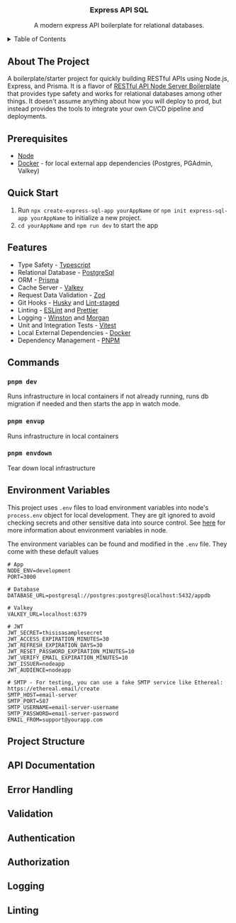 <a id="readme-top"></a>

<!-- PROJECT LOGO -->
<div align="center">
   <h3 align="center">Express API SQL</h3>

  <p align="center">
   A modern express API boilerplate for relational databases.
  </p>
</div>

<!-- TABLE OF CONTENTS -->
<details>
   <summary>Table of Contents</summary>
   <ol>
      <li><a href="#about-the-project">About The Project</a></li>
      <li><a href="#prerequisites">Prerequisites</a></li>
      <li>
         <a href="#quick-start">Quick Start</a>
         <ul>
            <li><a href="#pnpm">PNPM</a></li>
            <li><a href="#npm">NPM</a></li>
         </ul>
      </li>
      <li><a href="#features">Features</a></li>
      <li><a href="#commands">Commands</a></li>
      <li><a href="#environment-variables">Environment Variables</a></li>
      <li><a href="#project-structure">Project Structure</a></li>
      <li><a href="#api-documentation">API Documentation</a></li>
      <li><a href="#error-handling">Error Handling</a></li>
      <li><a href="#validation">Validation</a></li>
      <li><a href="#authentication">Authentication</a></li>
      <li><a href="#authorization">Authorization</a></li>
      <li><a href="#logging">Logging</a></li>
      <li><a href="#linting">Linting</a></li>
      <li><a href="#acknowledgments">Acknowledgments</a></li>
   </ol>
</details>

<!-- ABOUT THE PROJECT -->

## About The Project

A boilerplate/starter project for quickly building RESTful APIs using Node.js, Express, and Prisma. It is a flavor of [RESTful API Node Server Boilerplate](https://github.com/hagopj13/node-express-boilerplate) that provides type safety and works for relational databases among other things. It doesn't assume anything about how you will deploy to prod, but instead provides the tools to integrate your own CI/CD pipeline and deployments.

## Prerequisites

- [Node](https://nodejs.org/en/download)
- [Docker](https://www.docker.com/) - for local external app dependencies (Postgres, PGAdmin, Valkey)

## Quick Start

1. Run `npx create-express-sql-app yourAppName` or `npm init express-sql-app yourAppName` to initialize a new project.
2. `cd yourAppName` and `npm run dev` to start the app

## Features

- Type Safety - [Typescript](https://www.typescriptlang.org/)
- Relational Database - [PostgreSql](https://www.postgresql.org/)
- ORM - [Prisma](https://www.prisma.io/)
- Cache Server - [Valkey](https://valkey.io/)
- Request Data Validation - [Zod](https://zod.dev/)
- Git Hooks - [Husky](https://typicode.github.io/husky/) and [Lint-staged](https://github.com/lint-staged/lint-staged)
- Linting - [ESLint](https://eslint.org/) and [Prettier](https://prettier.io/)
- Logging - [Winston](https://github.com/winstonjs/winston) and [Morgan](https://github.com/expressjs/morgan)
- Unit and Integration Tests - [Vitest](https://vitest.dev/)
- Local External Dependencies - [Docker](https://www.docker.com/)
- Dependency Management - [PNPM](https://pnpm.io/)

## Commands

### `pnpm dev`

Runs infrastructure in local containers if not already running, runs db migration if needed and then starts the app in watch mode.

### `pnpm envup`

Runs infrastructure in local containers

### `pnpm envdown`

Tear down local infrastructure

## Environment Variables

This project uses `.env` files to load environment variables into node's `process.env` object for local development. They are git ignored to avoid checking secrets and other sensitive data into source control. See [here](https://nodejs.org/en/learn/command-line/how-to-read-environment-variables-from-nodejs) for more information about environment variables in node.

The environment variables can be found and modified in the `.env` file. They come with these default values

```
# App
NODE_ENV=development
PORT=3000

# Database
DATABASE_URL=postgresql://postgres:postgres@localhost:5432/appdb

# Valkey
VALKEY_URL=localhost:6379

# JWT
JWT_SECRET=thisisasamplesecret
JWT_ACCESS_EXPIRATION_MINUTES=30
JWT_REFRESH_EXPIRATION_DAYS=30
JWT_RESET_PASSWORD_EXPIRATION_MINUTES=10
JWT_VERIFY_EMAIL_EXPIRATION_MINUTES=10
JWT_ISSUER=nodeapp
JWT_AUDIENCE=nodeapp

# SMTP - For testing, you can use a fake SMTP service like Ethereal: https://ethereal.email/create
SMTP_HOST=email-server
SMTP_PORT=587
SMTP_USERNAME=email-server-username
SMTP_PASSWORD=email-server-password
EMAIL_FROM=support@yourapp.com
```

## Project Structure

## API Documentation

## Error Handling

## Validation

## Authentication

## Authorization

## Logging

## Linting
